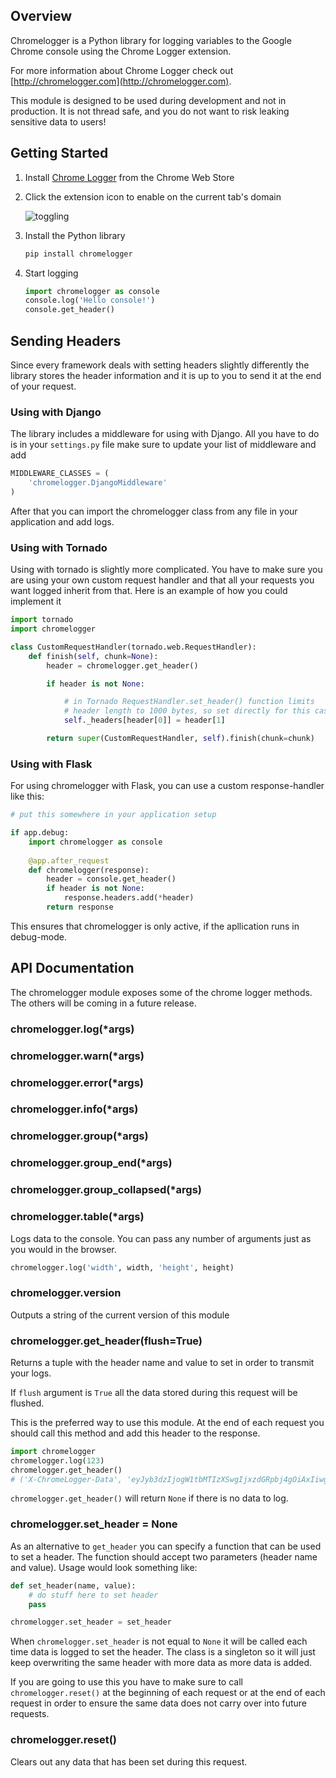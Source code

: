 ## Overview

Chromelogger is a Python library for logging variables to the Google Chrome console using the Chrome Logger extension.

For more information about Chrome Logger check out [http://chromelogger.com](http://chromelogger.com).

This module is designed to be used during development and not in production.  It is not thread safe, and you do not want to risk leaking sensitive data to users!

## Getting Started

1. Install [Chrome Logger](https://chrome.google.com/extensions/detail/noaneddfkdjfnfdakjjmocngnfkfehhd) from the Chrome Web Store

2.  Click the extension icon to enable on the current tab's domain

    ![toggling](http://cdn.craig.is/img/chromelogger/toggle.gif)

3. Install the Python library

    ```python
    pip install chromelogger
    ```

4.  Start logging

    ```python
    import chromelogger as console
    console.log('Hello console!')
    console.get_header()
    ```

## Sending Headers

Since every framework deals with setting headers slightly differently the library stores the header information and it is up to you to send it at the end of your request.

### Using with Django

The library includes a middleware for using with Django.  All you have to do is in your ``settings.py`` file make sure to update your list of middleware and add

```python
MIDDLEWARE_CLASSES = (
    'chromelogger.DjangoMiddleware'
)
```

After that you can import the chromelogger class from any file in your application and add logs.

### Using with Tornado

Using with tornado is slightly more complicated.  You have to make sure you are using your own custom request handler and that all your requests you want logged inherit from that.  Here is an example of how you could implement it

```python
import tornado
import chromelogger

class CustomRequestHandler(tornado.web.RequestHandler):
    def finish(self, chunk=None):
        header = chromelogger.get_header()

        if header is not None:

            # in Tornado RequestHandler.set_header() function limits
            # header length to 1000 bytes, so set directly for this case
            self._headers[header[0]] = header[1]

        return super(CustomRequestHandler, self).finish(chunk=chunk)
```

### Using with Flask

For using chromelogger with Flask, you can use a custom response-handler like this:

```python
# put this somewhere in your application setup

if app.debug:
    import chromelogger as console
 
    @app.after_request
    def chromelogger(response):
        header = console.get_header()
        if header is not None:
            response.headers.add(*header)
        return response
```

This ensures that chromelogger is only active, if the apllication runs in debug-mode.

## API Documentation

The chromelogger module exposes some of the chrome logger methods.  The others will be coming in a future release.

### chromelogger.log(*args)
### chromelogger.warn(*args)
### chromelogger.error(*args)
### chromelogger.info(*args)
### chromelogger.group(*args)
### chromelogger.group_end(*args)
### chromelogger.group_collapsed(*args)
### chromelogger.table(*args)

Logs data to the console.  You can pass any number of arguments just as you would in the browser.

```python
chromelogger.log('width', width, 'height', height)
```

### chromelogger.version

Outputs a string of the current version of this module

### chromelogger.get_header(flush=True)

Returns a tuple with the header name and value to set in order to transmit your logs.

If ``flush`` argument is ``True`` all the data stored during this request will be flushed.

This is the preferred way to use this module.  At the end of each request you should call this method and add this header to the response.

```python
import chromelogger
chromelogger.log(123)
chromelogger.get_header()
# ('X-ChromeLogger-Data', 'eyJyb3dzIjogW1tbMTIzXSwgIjxzdGRpbj4gOiAxIiwgWyJsb2ciXV1dLCAidmVyc2lvbiI6ICIwLjIuMiIsICJjb2x1bW5zIjogWyJsb2ciLCAiYmFja3RyYWNlIiwgInR5cGUiXX0=')
```

``chromelogger.get_header()`` will return ``None`` if there is no data to log.

### chromelogger.set_header = None

As an alternative to ``get_header`` you can specify a function that can be used to set a header.  The function should accept two parameters (header name and value).  Usage would look something like:

```python
def set_header(name, value):
    # do stuff here to set header
    pass

chromelogger.set_header = set_header
```

When ``chromelogger.set_header`` is not equal to ``None`` it will be called each time data is logged to set the header.  The class is a singleton so it will just keep overwriting the same header with more data as more data is added.

If you are going to use this you have to make sure to call ``chromelogger.reset()`` at the beginning of each request or at the end of each request in order to ensure the same data does not carry over into future requests.

### chromelogger.reset()

Clears out any data that has been set during this request.


